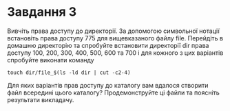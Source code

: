 # Завдання 3

Вивчіть права доступу до директорії. За допомогою символьної нотації встановіть права доступу 775 для вищевказаного файлу file. Перейдіть в домашню директорію та спробуйте встановити директорії dir права доступу 100, 200, 300, 400, 500, 600 та 700 і для кожного з цих варіантів спробуйте виконати команду 
```
touch dir/file_$(ls -ld dir | cut -c2-4)
```
Для яких варіантів прав доступу до каталогу вам вдалося створити файл всередині цього каталогу? Продемонструйте ці файли та поясніть результати викладачу.

